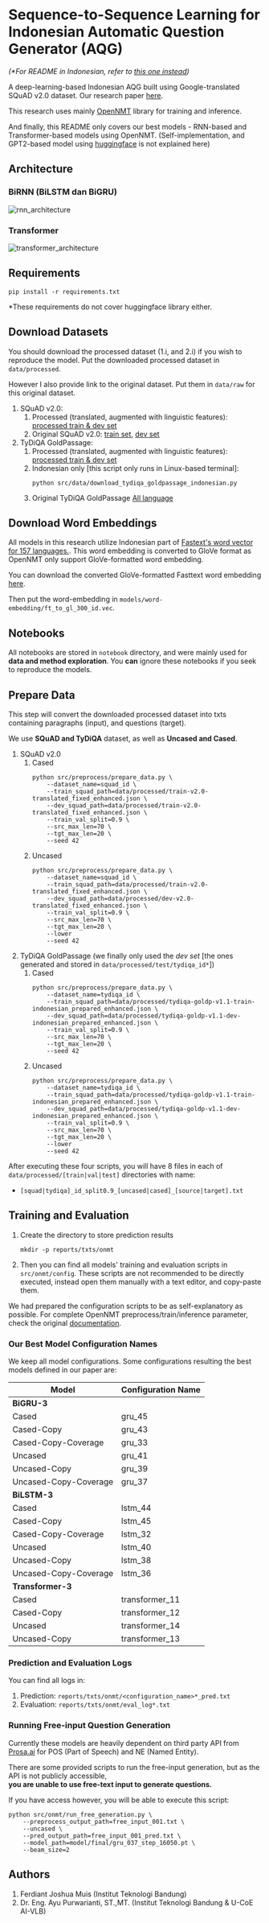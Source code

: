 # Sequence-to-Sequence Learning for Indonesian Automatic Question Generator (AQG)

_(*For README in Indonesian, refer to [this one instead](docs/README.md))_

A deep-learning-based Indonesian AQG built using Google-translated SQuAD v2.0 dataset.
Our research paper [here](https://arxiv.org/abs/2009.13889).

This research uses mainly [OpenNMT](https://github.com/OpenNMT/) library for training and inference.

And finally, this README only covers our best models - RNN-based and Transformer-based models using OpenNMT.
(Self-implementation, and GPT2-based model using [huggingface](https://github.com/huggingface/transformers) is not explained here)

## Architecture

### BiRNN (BiLSTM dan BiGRU)
![rnn_architecture](docs/img/RNNArchitecture.png)

### Transformer  
![transformer_architecture](docs/img/TransformerArchitecture.png)

## Requirements

```shell script
pip install -r requirements.txt
```

*These requirements do not cover huggingface library either.

## Download Datasets

You should download the processed dataset (1.i, and 2.i) if you wish to reproduce the model.
Put the downloaded processed dataset in `data/processed`.

 However I also provide link to the original dataset. Put them in `data/raw` for this original dataset.

1. SQuAD v2.0:
    1. Processed (translated, augmented with linguistic features): [processed train & dev set](https://drive.google.com/drive/folders/16AuXmEzxRgenc4JOdA5mhO_I0eCSg6Z7?usp=sharing)
    2. Original SQuAD v2.0: [train set](https://rajpurkar.github.io/SQuAD-explorer/dataset/train-v2.0.json), [dev set](https://rajpurkar.github.io/SQuAD-explorer/dataset/dev-v2.0.json)
2. TyDiQA GoldPassage:
    1. Processed (translated, augmented with linguistic features): [processed train & dev set](https://drive.google.com/drive/folders/16AuXmEzxRgenc4JOdA5mhO_I0eCSg6Z7?usp=sharing) 
    2. Indonesian only [this script only runs in Linux-based terminal]:
        ```shell script
        python src/data/download_tydiqa_goldpassage_indonesian.py
        ```
    3. Original TyDiQA GoldPassage [All language](https://storage.googleapis.com/tydiqa/v1.1/tydiqa-goldp-v1.1-train.json)

## Download Word Embeddings

All models in this research utilize Indonesian part of [Fastext's word vector for 157 languages.](https://fasttext.cc/docs/en/crawl-vectors.html).
This word embedding is converted to GloVe format as OpenNMT only support GloVe-formatted word embedding.

You can download the converted GloVe-formatted Fasttext word embedding [here](https://drive.google.com/file/d/1yD5nFsw8vMjCq90chROyAL0kGzPxFVMY/view).

Then put the word-embedding in `models/word-embedding/ft_to_gl_300_id.vec`.

## Notebooks

All notebooks are stored in `notebook` directory, and were mainly used for **data and method exploration**.
You **can** ignore these notebooks if you seek to reproduce the models. 

## Prepare Data 

This step will convert the downloaded processed dataset into txts containing paragraphs (input), and questions (target).

We use **SQuAD and TyDiQA** dataset, as well as **Uncased and Cased**. 

1. SQuAD v2.0
    1. Cased
        ```shell script
        python src/preprocess/prepare_data.py \
            --dataset_name=squad_id \
            --train_squad_path=data/processed/train-v2.0-translated_fixed_enhanced.json \
            --dev_squad_path=data/processed/train-v2.0-translated_fixed_enhanced.json \
            --train_val_split=0.9 \
            --src_max_len=70 \
            --tgt_max_len=20 \
            --seed 42
        ```
    2. Uncased
        ```shell script
        python src/preprocess/prepare_data.py \
            --dataset_name=squad_id \
            --train_squad_path=data/processed/train-v2.0-translated_fixed_enhanced.json \
            --dev_squad_path=data/processed/dev-v2.0-translated_fixed_enhanced.json \
            --train_val_split=0.9 \
            --src_max_len=70 \
            --tgt_max_len=20 \
            --lower
            --seed 42
        ```
2. TyDiQA GoldPassage (we finally only used the _dev set_ [the ones generated and stored in `data/processed/test/tydiqa_id*`])
    1. Cased
        ```shell script
        python src/preprocess/prepare_data.py \
            --dataset_name=tydiqa_id \
            --train_squad_path=data/processed/tydiqa-goldp-v1.1-train-indonesian_prepared_enhanced.json \
            --dev_squad_path=data/processed/tydiqa-goldp-v1.1-dev-indonesian_prepared_enhanced.json \
            --train_val_split=0.9 \
            --src_max_len=70 \
            --tgt_max_len=20 \
            --seed 42
        ```
    2. Uncased
        ```shell script
        python src/preprocess/prepare_data.py \
            --dataset_name=tydiqa_id \
            --train_squad_path=data/processed/tydiqa-goldp-v1.1-train-indonesian_prepared_enhanced.json \
            --dev_squad_path=data/processed/tydiqa-goldp-v1.1-dev-indonesian_prepared_enhanced.json \
            --train_val_split=0.9 \
            --src_max_len=70 \
            --tgt_max_len=20 \
            --lower
            --seed 42
        ```

After executing these four scripts, you will have 8 files in each of `data/processed/[train|val|test]` directories with name:
- `[squad|tydiqa]_id_split0.9_[uncased|cased]_[source|target].txt`

## Training and Evaluation

1. Create the directory to store prediction results
    ```shell script
    mkdir -p reports/txts/onmt
    ```
2. Then you can find all models' training and evaluation scripts in `src/onmt/config`.
These scripts are not recommended to be directly executed, instead open them manually with a text editor, and copy-paste them.

We had prepared the configuration scripts to be as self-explanatory as possible.
For complete OpenNMT preprocess/train/inference parameter, check the original [documentation](https://opennmt.net/OpenNMT-py/).

### Our Best Model Configuration Names

We keep all model configurations. Some configurations resulting the best models defined in our paper are:

| Model                 | Configuration Name |
|-----------------------|--------------------|
| **BiGRU-3**           |                    |
| Cased                 | gru_45             |
| Cased-Copy            | gru_43             |
| Cased-Copy-Coverage   | gru_33             |
| Uncased               | gru_41             |
| Uncased-Copy          | gru_39             |
| Uncased-Copy-Coverage | gru_37             |
| **BiLSTM-3**          |                    |
| Cased                 | lstm_44            |
| Cased-Copy            | lstm_45            |
| Cased-Copy-Coverage   | lstm_32            |
| Uncased               | lstm_40            |
| Uncased-Copy          | lstm_38            |
| Uncased-Copy-Coverage | lstm_36            |
| **Transformer-3**     |                    |
| Cased                 |  transformer_11    |
| Cased-Copy            |  transformer_12    |
| Uncased               |  transformer_14    |
| Uncased-Copy          |  transformer_13    | 

### Prediction and Evaluation Logs

You can find all logs in:
1. Prediction: `reports/txts/onmt/<configuration_name>*_pred.txt`
2. Evaluation: `reports/txts/onmt/eval_log*.txt`

### Running Free-input Question Generation

Currently these models are heavily dependent on third party API from [Prosa.ai](https://prosa.ai) for POS (Part of Speech) and NE (Named Entity).

There are some provided scripts to run the free-input generation, but as the API is not publicly accessible,  
**you are unable to use free-text input to generate questions.**

If you have access however, you will be able to execute this script:
```shell script
python src/onmt/run_free_generation.py \
    --preprocess_output_path=free_input_001.txt \
    --uncased \
    --pred_output_path=free_input_001_pred.txt \
    --model_path=model/final/gru_037_step_16050.pt \
    --beam_size=2
```

## Authors

1. Ferdiant Joshua Muis (Institut Teknologi Bandung)
2. Dr. Eng. Ayu Purwarianti, ST.,MT. (Institut Teknologi Bandung & U-CoE AI-VLB)
